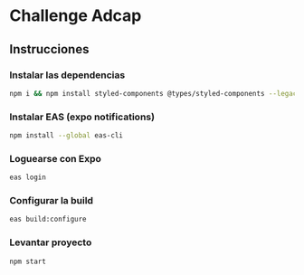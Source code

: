 # Challenge Adcap

## Instrucciones

### Instalar las dependencias
```sh
npm i && npm install styled-components @types/styled-components --legacy-peer-deps
```

### Instalar EAS (expo notifications)
```sh
npm install --global eas-cli
```

### Loguearse con Expo
```sh
eas login
```

### Configurar la build
```sh
eas build:configure
```

### Levantar proyecto
```sh
npm start
```